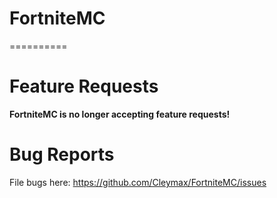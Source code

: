 # FortniteMC
==========

Feature Requests
================
**FortniteMC is no longer accepting feature requests!**

Bug Reports
===========
File bugs here: https://github.com/Cleymax/FortniteMC/issues
